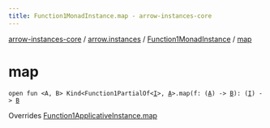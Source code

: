 ```yaml
---
title: Function1MonadInstance.map - arrow-instances-core
---
```


[arrow-instances-core](../../index.html) / [arrow.instances](../index.html) / [Function1MonadInstance](index.html) / [map](./map.html)

# map

`open fun <A, B> Kind<Function1PartialOf<`[`I`](index.html#I)`>, `[`A`](map.html#A)`>.map(f: (`[`A`](map.html#A)`) -> `[`B`](map.html#B)`): (`[`I`](index.html#I)`) -> `[`B`](map.html#B)

Overrides [Function1ApplicativeInstance.map](../-function1-applicative-instance/map.html)

